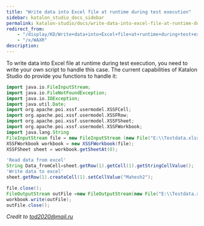 ```yaml
---
title: "Write data into Excel file at runtime during test execution" 
sidebar: katalon_studio_docs_sidebar
permalink: katalon-studio/docs/write-data-into-excel-file-at-runtime-during-test-execution.html 
redirect_from:
    - "/display/KD/Write+data+into+Excel+file+at+runtime+during+test+execution"
    - "/x/WAXR"
description: 
---
```

To write data into Excel file at runtime during test execution, you need to write your own script to handle this case. The current capabilities of Katalon Studio do provide you functions to handle it:

```groovy
import java.io.FileInputStream;
import java.io.FileNotFoundException;
import java.io.IOException;
import java.util.Date;
import org.apache.poi.xssf.usermodel.XSSFCell;
import org.apache.poi.xssf.usermodel.XSSFRow;
import org.apache.poi.xssf.usermodel.XSSFSheet;
import org.apache.poi.xssf.usermodel.XSSFWorkbook;
import java.lang.String 
FileInputStream file = new FileInputStream (new File("E:\\Testdata.xlsx"))
XSSFWorkbook workbook = new XSSFWorkbook(file);
XSSFSheet sheet = workbook.getSheetAt(0);

'Read data from excel'
String Data_fromCell=sheet.getRow(1).getCell(1).getStringCellValue();
'Write data to excel'
sheet.getRow(1).createCell(1).setCellValue("Mahesh2");

file.close();
FileOutputStream outFile =new FileOutputStream(new File("E:\\Testdata.xlsx"));
workbook.write(outFile);
outFile.close();
```

_Credit to [tod2020@mail.ru](https://forum.katalon.com/discussion/4203/write-into-excel-at-runtime-during-test-execution#Comment_11768)_